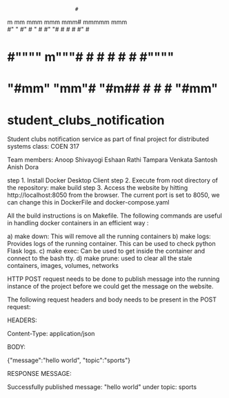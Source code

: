                           #               
  m mm   mmm    mmm    mmm#  mmmmm   mmm  
  #"  " #"  #  "   #  #" "#  # # #  #"  # 
  #     #""""  m"""#  #   #  # # #  #"""" 
  #     "#mm"  "mm"#  "#m##  # # #  "#mm" 

# student_clubs_notification
Student clubs notification service as part of final project for distributed systems class: COEN 317

Team members: 
Anoop Shivayogi
Eshaan Rathi
Tampara Venkata Santosh Anish Dora


step 1. Install Docker Desktop Client
step 2. Execute from root directory of the repository: make build 
step 3. Access the website by hitting http://localhost:8050 from the browser. The current port is set to 8050, we can change this in DockerFile and docker-compose.yaml


All the build instructions is on Makefile. The following commands are useful in handling docker containers in an efficient way :

a) make down: 
            This will remove all the running containers
b) make logs: 
            Provides logs of the running container. This can be used to check python Flask logs.
c) make exec: 
            Can be used to get inside the container and connect to the bash tty. 
d) make prune: 
            used to clear all the stale containers, images, volumes, networks


HTTP POST request needs to be done to publish message into the running instance of the project before we could get the message on the website. 

The following request headers and body needs to be present in the POST request: 

HEADERS: 

Content-Type: application/json

BODY:

{"message":"hello world",
 "topic":"sports"}


 RESPONSE MESSAGE:

 Successfully published message: "hello world" under topic: sports